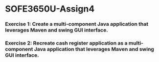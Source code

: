 # SOFE3650U-Assign4

### Exercise 1: Create a multi-component Java application that leverages Maven and swing GUI interface.

### Exercise 2: Recreate cash register application as a multi-component Java application that leverages Maven and swing GUI interface.
